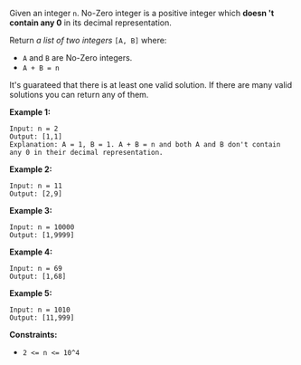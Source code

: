 Given an integer `n`. No-Zero integer is a positive integer which **doesn 't
contain any 0** in its decimal representation.

Return _a list of two integers_ `[A, B]` where:

  * `A` and `B` are No-Zero integers.
  * `A + B = n`

It's guarateed that there is at least one valid solution. If there are many
valid solutions you can return any of them.



**Example 1:**

    
    
    Input: n = 2
    Output: [1,1]
    Explanation: A = 1, B = 1. A + B = n and both A and B don't contain any 0 in their decimal representation.
    

**Example 2:**

    
    
    Input: n = 11
    Output: [2,9]
    

**Example 3:**

    
    
    Input: n = 10000
    Output: [1,9999]
    

**Example 4:**

    
    
    Input: n = 69
    Output: [1,68]
    

**Example 5:**

    
    
    Input: n = 1010
    Output: [11,999]
    



**Constraints:**

  * `2 <= n <= 10^4`

